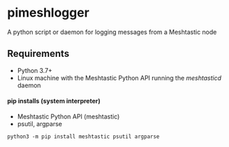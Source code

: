 # pimeshlogger

A python script or daemon for logging messages from a Meshtastic node

## Requirements

- Python 3.7+
- Linux machine with the Meshtastic Python API running the *meshtasticd* daemon
#### pip installs (system interpreter)
- Meshtastic Python API (meshtastic)
- psutil, argparse

```
python3 -m pip install meshtastic psutil argparse
```


